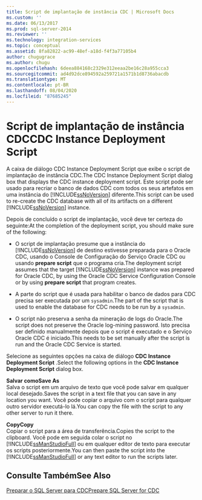 ```yaml
---
title: Script de implantação de instância CDC | Microsoft Docs
ms.custom: ''
ms.date: 06/13/2017
ms.prod: sql-server-2014
ms.reviewer: ''
ms.technology: integration-services
ms.topic: conceptual
ms.assetid: 8fa82822-ac99-48ef-a18d-f4f3a77105b4
author: chugugrace
ms.author: chugu
ms.openlocfilehash: 6deea884168c2329e312eeaa2be16c28a955cca3
ms.sourcegitcommit: ad4d92dce894592a259721a1571b1d8736abacdb
ms.translationtype: MT
ms.contentlocale: pt-BR
ms.lasthandoff: 08/04/2020
ms.locfileid: "87685245"
---
```

# <a name="cdc-instance-deployment-script"></a><span data-ttu-id="364e9-102">Script de implantação de instância CDC</span><span class="sxs-lookup"><span data-stu-id="364e9-102">CDC Instance Deployment Script</span></span>
  <span data-ttu-id="364e9-103">A caixa de diálogo CDC Instance Deployment Script que exibe o script de implantação de instância CDC.</span><span class="sxs-lookup"><span data-stu-id="364e9-103">The CDC Instance Deployment Script dialog box that displays the CDC instance deployment script.</span></span> <span data-ttu-id="364e9-104">Este script pode ser usado para recriar o banco de dados CDC com todos os seus artefatos em uma instância do [!INCLUDE[ssNoVersion](../../includes/ssnoversion-md.md)] diferente.</span><span class="sxs-lookup"><span data-stu-id="364e9-104">This script can be used to re-create the CDC database with all of its artifacts on a different [!INCLUDE[ssNoVersion](../../includes/ssnoversion-md.md)] instance.</span></span>  
  
 <span data-ttu-id="364e9-105">Depois de concluído o script de implantação, você deve ter certeza do seguinte:</span><span class="sxs-lookup"><span data-stu-id="364e9-105">At the completion of the deployment script, you should make sure of the following:</span></span>  
  
-   <span data-ttu-id="364e9-106">O script de implantação presume que a instância do [!INCLUDE[ssNoVersion](../../includes/ssnoversion-md.md)] de destino estivesse preparada para o Oracle CDC, usando o Console de Configuração do Serviço Oracle CDC ou usando **prepare script** que o programa cria.</span><span class="sxs-lookup"><span data-stu-id="364e9-106">The deployment script assumes that the target [!INCLUDE[ssNoVersion](../../includes/ssnoversion-md.md)] instance was prepared for Oracle CDC, by using the Oracle CDC Service Configuration Console or by using **prepare script** that program creates.</span></span>  
  
-   <span data-ttu-id="364e9-107">A parte do script que é usada para habilitar o banco de dados para CDC precisa ser executada por um `sysadmin`.</span><span class="sxs-lookup"><span data-stu-id="364e9-107">The part of the script that is used to enable the database for CDC needs to be run by a `sysadmin`.</span></span>  
  
-   <span data-ttu-id="364e9-108">O script não preserva a senha da mineração de logs do Oracle.</span><span class="sxs-lookup"><span data-stu-id="364e9-108">The script does not preserve the Oracle log-mining password.</span></span> <span data-ttu-id="364e9-109">Isto precisa ser definido manualmente depois que o script é executado e o Serviço Oracle CDC é iniciado.</span><span class="sxs-lookup"><span data-stu-id="364e9-109">This needs to be set manually after the script is run and the Oracle CDC Service is started.</span></span>  
  
 <span data-ttu-id="364e9-110">Selecione as seguintes opções na caixa de diálogo **CDC Instance Deployment Script** .</span><span class="sxs-lookup"><span data-stu-id="364e9-110">Select the following options in the **CDC Instance Deployment Script** dialog box.</span></span>  
  
 <span data-ttu-id="364e9-111">**Salvar como**</span><span class="sxs-lookup"><span data-stu-id="364e9-111">**Save As**</span></span>  
 <span data-ttu-id="364e9-112">Salva o script em um arquivo de texto que você pode salvar em qualquer local desejado.</span><span class="sxs-lookup"><span data-stu-id="364e9-112">Saves the script in a text file that you can save in any location you want.</span></span> <span data-ttu-id="364e9-113">Você pode copiar o arquivo com o script para qualquer outro servidor executá-lo lá.</span><span class="sxs-lookup"><span data-stu-id="364e9-113">You can copy the file with the script to any other server to run it there.</span></span>  
  
 <span data-ttu-id="364e9-114">**Copy**</span><span class="sxs-lookup"><span data-stu-id="364e9-114">**Copy**</span></span>  
 <span data-ttu-id="364e9-115">Copiar o script para a área de transferência.</span><span class="sxs-lookup"><span data-stu-id="364e9-115">Copies the script to the clipboard.</span></span> <span data-ttu-id="364e9-116">Você pode em seguida colar o script no [!INCLUDE[ssManStudioFull](../../includes/ssmanstudiofull-md.md)] ou em qualquer editor de texto para executar os scripts posteriormente.</span><span class="sxs-lookup"><span data-stu-id="364e9-116">You can then paste the script into the [!INCLUDE[ssManStudioFull](../../includes/ssmanstudiofull-md.md)] or any text editor to run the scripts later.</span></span>  
  
## <a name="see-also"></a><span data-ttu-id="364e9-117">Consulte Também</span><span class="sxs-lookup"><span data-stu-id="364e9-117">See Also</span></span>  
 [<span data-ttu-id="364e9-118">Preparar o SQL Server para CDC</span><span class="sxs-lookup"><span data-stu-id="364e9-118">Prepare SQL Server for CDC</span></span>](prepare-sql-server-for-cdc.md)  
  
  
